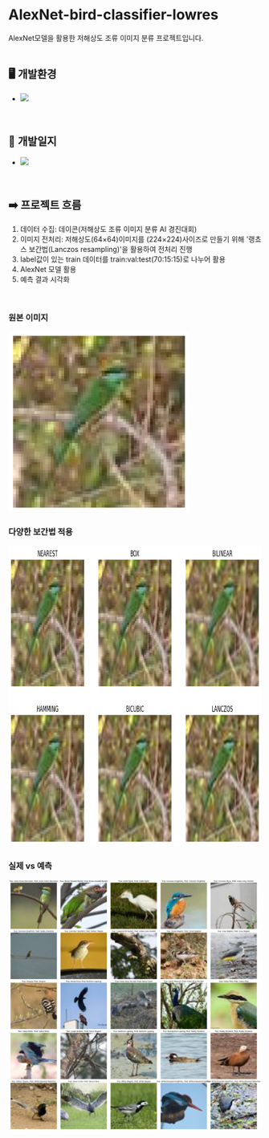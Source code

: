 # AlexNet-bird-classifier-lowres
AlexNet모델을 활용한 저해상도 조류 이미지 분류 프로젝트입니다.
<br><br>

## 🖥️ 개발환경
* <img src="https://img.shields.io/badge/Google Colab-F9AB00?style=for-the-badge&logo=Google Colab&logoColor=white">
<br>

## 📓 개발일지
* <a href="https://blog.naver.com/yhm_it/223659527257"><img src="https://img.shields.io/badge/Blog-03C75A.svg?&style=flat-square&logo=naver&logoColor=white"/>
</a>
<br>

## ➡️ 프로젝트 흐름
1. 데이터 수집: 데이콘(저해상도 조류 이미지 분류 AI 경진대회)
2. 이미지 전처리: 저해상도(64×64)이미지를 (224×224)사이즈로 만들기 위해 '랭쵸스 보간법(Lanczos resampling)'을 활용하여 전처리 진행
3. label값이 있는 train 데이터를 train:val:test(70:15:15)로 나누어 활용
4. AlexNet 모델 활용
5. 예측 결과 시각화
<br>

### 원본 이미지
<img src="images/ori_image.png" width="360" height="360"/>
<br>

### 다양한 보간법 적용
<img src="images/methods_image.png" width="900" height="600"/>
<br>

### 실제 vs 예측
![Image](./images/results_img.png)
